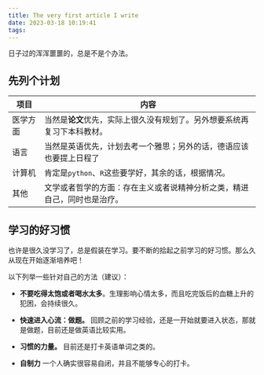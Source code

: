 ```yaml
---
title: The very first article I write
date: 2023-03-18 10:19:41
tags:
---
```


日子过的浑浑噩噩的，总是不是个办法。



## 先列个计划

| 项目   | 内容                                                      |
| ---- | ------------------------------------------------------- |
| 医学方面 | 当然是**论文**优先，实际上很久没有规划了。另外想要系统再复习下本科教材。                  |
| 语言  | 当然是英语优先，计划去考一个雅思；另外的话，德语应该也要提上日程了 |
| 计算机  | 肯定是`python`、`R`这些要学好，其余的话，根据情况。                         |
| 其他   | 文学或者哲学的方面：存在主义或者说精神分析之类，精进自己，同时也是治疗。|



## 学习的好习惯

也许是很久没学习了，总是假装在学习。要不断的拾起之前学习的好习惯。那么久从现在开始逐渐培养吧！

以下列举一些针对自己的方法（建议）：

- **不要吃得太饱或者喝水太多**。生理影响心情太多，而且吃完饭后的血糖上升的犯困，会持续很久。

- **快速进入心流：做题。** 回顾之前的学习经验，还是一开始就要进入状态，那就是做题，目前还是做英语比较实用。

- **习惯的力量。** 目前还是打卡英语单词之类的。

- **自制力** 一个人确实很容易自闭，并且不能够专心的打卡。